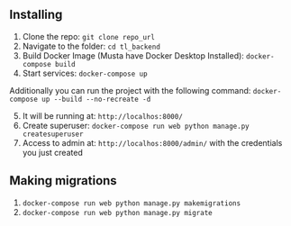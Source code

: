 ## Installing

1. Clone the repo: `git clone repo_url`
2. Navigate to the folder: `cd tl_backend`
3. Build Docker Image (Musta have Docker Desktop Installed): `docker-compose build`
4. Start services: `docker-compose up`
   
Additionally you can run the project with the following command: `docker-compose up --build --no-recreate -d`
   
5. It will be running at: `http://localhos:8000/`
6. Create superuser: `docker-compose run web python manage.py createsuperuser`
7. Access to admin at: `http://localhos:8000/admin/` with the credentials you just created


## Making migrations

1. `docker-compose run web python manage.py makemigrations`
2.  `docker-compose run web python manage.py migrate`
